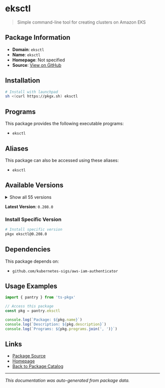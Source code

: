 # eksctl

> Simple command-line tool for creating clusters on Amazon EKS

## Package Information

- **Domain**: `eksctl`
- **Name**: `eksctl`
- **Homepage**: Not specified
- **Source**: [View on GitHub](https://github.com/pkgxdev/pantry/tree/main/projects/eksctl.io/package.yml)

## Installation

```bash
# Install with launchpad
sh <(curl https://pkgx.sh) eksctl
```

## Programs

This package provides the following executable programs:

- `eksctl`

## Aliases

This package can also be accessed using these aliases:

- `eksctl`

## Available Versions

<details>
<summary>Show all 55 versions</summary>

- `0.208.0`, `0.207.0`, `0.206.0`, `0.205.0`, `0.204.0`
- `0.203.0`, `0.202.0`, `0.201.0`, `0.200.0`, `0.199.0`
- `0.198.0`, `0.197.0`, `0.196.0`, `0.195.0`, `0.194.0`
- `0.193.0`, `0.192.0`, `0.191.0`, `0.190.0`, `0.189.0`
- `0.188.0`, `0.187.0`, `0.186.0`, `0.185.0`, `0.184.0`
- `0.183.0`, `0.182.0`, `0.181.0`, `0.180.0`, `0.179.0`
- `0.178.0`, `0.177.0`, `0.176.0`, `0.175.0`, `0.174.0`
- `0.173.0`, `0.172.0`, `0.171.0`, `0.170.0`, `0.169.0`
- `0.168.0`, `0.167.0`, `0.166.0`, `0.165.0`, `0.164.0`
- `0.163.0`, `0.162.0`, `0.161.0`, `0.160.0`, `0.159.0`
- `0.158.0`, `0.157.0`, `0.156.0`, `0.155.0`, `0.154.0`

</details>

**Latest Version**: `0.208.0`

### Install Specific Version

```bash
# Install specific version
pkgx eksctl@0.208.0
```

## Dependencies

This package depends on:

- `github.com/kubernetes-sigs/aws-iam-authenticator`

## Usage Examples

```typescript
import { pantry } from 'ts-pkgx'

// Access this package
const pkg = pantry.eksctl

console.log(`Package: ${pkg.name}`)
console.log(`Description: ${pkg.description}`)
console.log(`Programs: ${pkg.programs.join(', ')}`)
```

## Links

- [Package Source](https://github.com/pkgxdev/pantry/tree/main/projects/eksctl.io/package.yml)
- [Homepage](#)
- [Back to Package Catalog](../package-catalog.md)

---

*This documentation was auto-generated from package data.*
